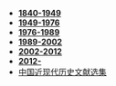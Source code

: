 - **[1840-1949](./1840-1949/📋目录.md)**
- **[1949-1976](./1949-1976/📋目录.md)**
- **[1976-1989](./1976-1989/📋目录.md)**
- **[1989-2002](./1989-2002/📋目录.md)**
- **[2002-2012](./2002-2012/📋目录.md)**
- **[2012-](./2012-/📋目录.md)**
- [中国近现代历史文献选集](./中国近现代历史文献选集.md)
